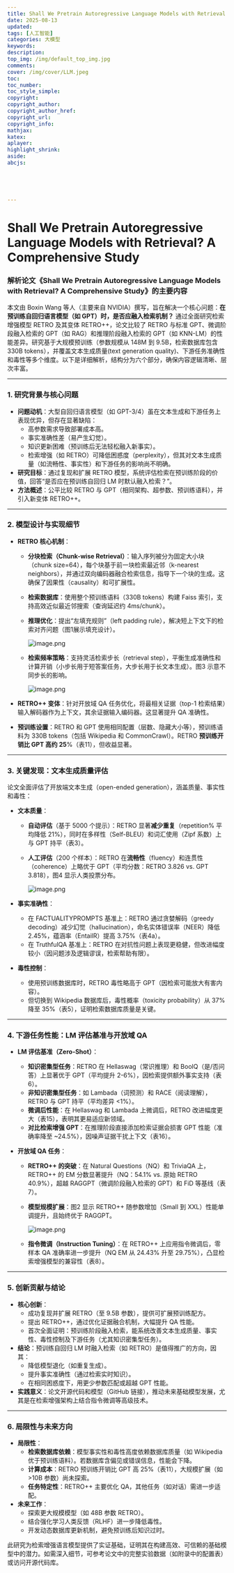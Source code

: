 ```yaml
---
title: Shall We Pretrain Autoregressive Language Models with Retrieval
date: 2025-08-13
updated:
tags: [人工智能]
categories: 大模型
keywords:
description:
top_img: /img/default_top_img.jpg
comments:
cover: /img/cover/LLM.jpeg
toc:
toc_number:
toc_style_simple:
copyright:
copyright_author:
copyright_author_href:
copyright_url:
copyright_info:
mathjax:
katex:
aplayer:
highlight_shrink:
aside:
abcjs:





---
```




# Shall We Pretrain Autoregressive Language Models with Retrieval? A Comprehensive Study

### 解析论文《Shall We Pretrain Autoregressive Language Models with Retrieval? A Comprehensive Study》的主要内容

本文由 Boxin Wang 等人（主要来自 NVIDIA）撰写，旨在解决一个核心问题：**在预训练自回归语言模型（如 GPT）时，是否应融入检索机制？** 通过全面研究检索增强模型 RETRO 及其变体 RETRO++，论文比较了 RETRO 与标准 GPT、微调阶段融入检索的 GPT（如 RAG）和推理阶段融入检索的 GPT（如 KNN-LM）的性能差异。研究基于大规模预训练（参数规模从 148M 到 9.5B，检索数据库包含 330B tokens），并覆盖文本生成质量(text generation quality)、下游任务准确性和毒性等多个维度。以下是详细解析，结构分为六个部分，确保内容逻辑清晰、层次丰富。

------

### 1. **研究背景与核心问题**

- **问题动机**：大型自回归语言模型（如 GPT-3/4）虽在文本生成和下游任务上表现优异，但存在显著缺陷：
  - 高参数需求导致部署成本高。
  - 事实准确性差（易产生幻觉）。
  - 知识更新困难（预训练后无法轻松融入新事实）。
  - 检索增强（如 RETRO）可降低困惑度（perplexity），但其对文本生成质量（如流畅性、事实性）和下游任务的影响尚不明确。
- **研究目标**：通过复现和扩展 RETRO 模型，系统评估检索在预训练阶段的价值，回答“是否应在预训练自回归 LM 时默认融入检索？”。
- **方法概述**：公平比较 RETRO 与 GPT（相同架构、超参数、预训练语料），并引入新变体 RETRO++。

------

### 2. **模型设计与实现细节**

- **RETRO 核心机制**：

  - **分块检索（Chunk-wise Retrieval）**：输入序列被分为固定大小块（chunk size=64），每个块基于前一块检索最近邻（k-nearest neighbors），并通过双向编码器融合检索信息，指导下一个块的生成。这确保了因果性（causality）和可扩展性。

  - **检索数据库**：使用整个预训练语料（330B tokens）构建 Faiss 索引，支持高效近似最近邻搜索（查询延迟约 4ms/chunk）。

  - **推理优化**：提出“左填充规则”（left padding rule），解决短上下文下的检索对齐问题（图1展示填充设计）。

    

    ![image.png](https://s2.loli.net/2025/08/13/W2a1ldDSEhC5kbA.png)

    

  - **检索频率策略**：支持灵活检索步长（retrieval step），平衡生成准确性和计算开销（小步长用于短答案任务，大步长用于长文本生成）。图3 示意不同步长的影响。

    

    ![image.png](https://s2.loli.net/2025/08/13/pWSEZGf816h4jLF.png)

    

- **RETRO++ 变体**：针对开放域 QA 任务优化，将最相关证据（top-1 检索结果）输入解码器作为上下文，其余证据输入编码器。这显著提升 QA 准确性。

- **预训练设置**：RETRO 和 GPT 使用相同配置（层数、隐藏大小等），预训练语料为 330B tokens（包括 Wikipedia 和 CommonCrawl）。RETRO **预训练开销比 GPT 高约 25**%（表11），但收益显著。

------

### 3. **关键发现：文本生成质量评估**

论文全面评估了开放端文本生成（open-ended generation），涵盖质量、事实性和毒性：

- **文本质量**：

  - **自动评估**（基于 5000 个提示）：RETRO 显著**减少重复**（repetition% 平均降低 21%），同时在多样性（Self-BLEU）和词汇使用（Zipf 系数）上与 GPT 持平（表3）。

  - **人工评估**（200 个样本）：RETRO 在**流畅性**（fluency）和连贯性（coherence）上略优于 GPT（平均分数：RETRO 3.826 vs. GPT 3.818），图4 显示人类投票分布。

    

    ![image.png](https://s2.loli.net/2025/08/13/ZkR5qeQB6FDI7vw.png)

    

- **事实准确性**：

  - 在 FACTUALITYPROMPTS 基准上：RETRO 通过贪婪解码（greedy decoding）减少幻觉（hallucination），命名实体错误率（NEER）降低 2.45%，蕴涵率（EntailR）提高 3.75%（表4a）。
  - 在 TruthfulQA 基准上：RETRO 在对抗性问题上表现更稳健，但改进幅度较小（因问题涉及逻辑谬误，检索帮助有限）。

- **毒性控制**：

  - 使用预训练数据库时，RETRO 毒性略高于 GPT（因检索可能放大有害内容）。
  - 但切换到 Wikipedia 数据库后，毒性概率（toxicity probability）从 37% 降至 35%（表5），证明检索数据库质量是关键。

------

### 4. **下游任务性能：LM 评估基准与开放域 QA**

- **LM 评估基准（Zero-Shot）**：

  - **知识密集型任务**：RETRO 在 Hellaswag（常识推理）和 BoolQ（是/否问答）上显著优于 GPT（平均提升 2-6%），因检索提供额外事实支持（表6）。
  - **非知识密集型任务**：如 Lambada（词预测）和 RACE（阅读理解），RETRO 与 GPT 持平（平均差异 <1%）。
  - **微调后性能**：在 Hellaswag 和 Lambada 上微调后，RETRO 改进幅度更大（表15），表明其更易适应新领域。
  - **对比检索增强 GPT**：在推理阶段直接添加检索证据会损害 GPT 性能（准确率降至 ~24.5%），因噪声证据干扰上下文（表16）。

- **开放域 QA 任务**：

  - **RETRO++ 的突破**：在 Natural Questions（NQ）和 TriviaQA 上，RETRO++ 的 EM 分数显著提升（NQ：54.1% vs. 原始 RETRO 40.9%），超越 RAGGPT（微调阶段融入检索的 GPT）和 FiD 等基线（表7）。

  - **模型规模扩展**：图2 显示 RETRO++ 随参数增加（Small 到 XXL）性能单调提升，且始终优于 RAGGPT。

    ![image.png](https://s2.loli.net/2025/08/13/fQW1vsCScHlmYza.png)

    

  - **指令微调（Instruction Tuning）**：在 RETRO++ 上应用指令微调后，零样本 QA 准确率进一步提升（NQ EM 从 24.43% 升至 29.75%），凸显检索增强模型的兼容性（表8）。

------

### 5. **创新贡献与结论**

- **核心创新**：
  - 成功复现并扩展 RETRO（至 9.5B 参数），提供可扩展预训练配方。
  - 提出 RETRO++，通过优化证据融合机制，大幅提升 QA 性能。
  - 首次全面证明：预训练阶段融入检索，能系统改善文本生成质量、事实性、毒性控制及下游任务（尤其知识密集型任务）。
- **结论**：预训练自回归 LM 时融入检索（如 RETRO）是值得推广的方向，因其：
  - 降低模型退化（如重复生成）。
  - 提升事实准确性（通过检索实时知识）。
  - 在相同困惑度下，用更少参数匹配或超越 GPT 性能。
- **实践意义**：论文开源代码和模型（GitHub 链接），推动未来基础模型发展，尤其是在检索增强架构上结合指令微调等高级技术。

------

### 6. **局限性与未来方向**

- **局限性**：
  - **检索数据库依赖**：模型事实性和毒性高度依赖数据库质量（如 Wikipedia 优于预训练语料）。若数据库含偏见或错误信息，性能会下降。
  - **计算成本**：RETRO 预训练开销比 GPT 高 25%（表11），大规模扩展（如 >10B 参数）尚未探索。
  - **任务特定性**：RETRO++ 主要优化 QA，其他任务（如对话）需进一步适配。
- **未来工作**：
  - 探索更大规模模型（如 48B 参数 RETRO）。
  - 结合强化学习人类反馈（RLHF）进一步降低毒性。
  - 开发动态数据库更新机制，避免预训练后知识过时。

此研究为检索增强语言模型提供了实证基础，证明其在构建高效、可信赖的基础模型中的潜力。如需深入细节，可参考论文中的完整实验数据（如附录中的配置表）或访问开源代码库。

